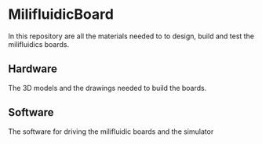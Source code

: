 # MilifluidicBoard

In this repository are all the materials needed to to design, build and test the milifluidics boards.

## Hardware

The 3D models and the drawings needed to build the boards.

## Software

The software for driving the milifluidic boards and the simulator
